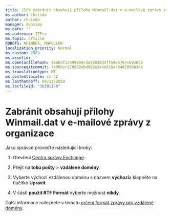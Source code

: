 ```yaml
---
title: 2589 zabránit obsahují přílohy Winmail.dat v e-mailové zprávy z organizace
ms.author: chrisda
author: chrisda
manager: dansimp
ms.date: ''
ms.audience: ITPro
ms.topic: article
ROBOTS: NOINDEX, NOFOLLOW
localization_priority: Normal
ms.custom: 2589
ms.assetid: ''
ms.openlocfilehash: 41ab3f22499994cda5883834ff54e5767c69265b
ms.sourcegitcommit: 7c90dcc570d32ebd968e3e4e816a7b482890b3a4
ms.translationtype: MT
ms.contentlocale: cs-CZ
ms.lasthandoff: 08/13/2019
ms.locfileid: "36391179"
---
```

# <a name="help-prevent-winmaildat-attachments-in-email-messages-from-your-organization"></a>Zabránit obsahují přílohy Winmail.dat v e-mailové zprávy z organizace

Jako správce proveďte následující kroky:

1. Otevření [Centra správy Exchange](https://outlook.office365.com/ecp/).

2. Přejít na **toku pošty** > **vzdálené domény**.

3. Vyberte výchozí vzdálenou doménu s názvem **výchozí**a klepněte na tlačítko **Upravit**.

4. V části **použít RTF Formát** vyberte možnost **nikdy**.

Další informace naleznete v tématu [určení formát zprávy pro vzdálené domény](https://docs.microsoft.com/Exchange/mail-flow-best-practices/remote-domains/remote-domains#specifying-message-format).
